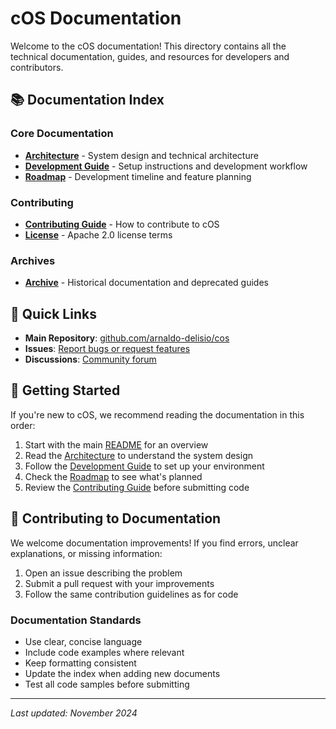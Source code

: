 # cOS Documentation

Welcome to the cOS documentation! This directory contains all the technical documentation, guides, and resources for developers and contributors.

## 📚 Documentation Index

### Core Documentation
- **[Architecture](ARCHITECTURE.md)** - System design and technical architecture
- **[Development Guide](DEVELOPMENT_GUIDE.md)** - Setup instructions and development workflow
- **[Roadmap](ROADMAP.md)** - Development timeline and feature planning

### Contributing
- **[Contributing Guide](CONTRIBUTING.md)** - How to contribute to cOS
- **[License](LICENSE)** - Apache 2.0 license terms

### Archives
- **[Archive](archive/)** - Historical documentation and deprecated guides

## 🚀 Quick Links

- **Main Repository**: [github.com/arnaldo-delisio/cos](https://github.com/arnaldo-delisio/cos)
- **Issues**: [Report bugs or request features](https://github.com/arnaldo-delisio/cos/issues)
- **Discussions**: [Community forum](https://github.com/arnaldo-delisio/cos/discussions)

## 📖 Getting Started

If you're new to cOS, we recommend reading the documentation in this order:

1. Start with the main [README](../README.md) for an overview
2. Read the [Architecture](ARCHITECTURE.md) to understand the system design
3. Follow the [Development Guide](DEVELOPMENT_GUIDE.md) to set up your environment
4. Check the [Roadmap](ROADMAP.md) to see what's planned
5. Review the [Contributing Guide](CONTRIBUTING.md) before submitting code

## 🤝 Contributing to Documentation

We welcome documentation improvements! If you find errors, unclear explanations, or missing information:

1. Open an issue describing the problem
2. Submit a pull request with your improvements
3. Follow the same contribution guidelines as for code

### Documentation Standards

- Use clear, concise language
- Include code examples where relevant
- Keep formatting consistent
- Update the index when adding new documents
- Test all code samples before submitting

---

*Last updated: November 2024*
